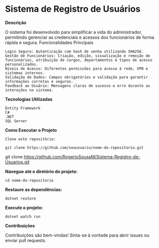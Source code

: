 
# Sistema de Registro de Usuários

**Descrição**

O sistema foi desenvolvido para simplificar a vida do administrador, permitindo gerenciar as credenciais e acessos dos funcionários de forma rápida e segura.
Funcionalidades Principais

    Login Seguro: Autenticação com hash de senha utilizando SHA256.
    Gestão de Funcionários: Criação, edição, visualização e remoção de funcionários, atribuição de cargos, departamentos e tipos de acesso personalizados.
    Níveis de Acesso: Diferentes permissões para acesso à rede, VPN e sistemas internos.
    Validação de Dados: Campos obrigatórios e validação para garantir informações corretas e seguras.
    Feedback ao Usuário: Mensagens claras de sucesso e erro durante as interações no sistema.

**Tecnologias Utilizadas**

    Entity Framework
    C#
    .NET
    SQL Server

**Como Executar o Projeto**

    Clone este repositório:

    git clone https://github.com/seuusuario/nome-do-repositorio.git


git clone https://github.com/RogerioSousaM/Sistema-Registro-de-Usuarios.git

**Navegue até o diretório do projeto:**

    cd nome-do-repositorio

**Restaure as dependências:**

    dotnet restore

**Execute o projeto:**

    dotnet watch run

**Contribuições**

Contribuições são bem-vindas! Sinta-se à vontade para abrir issues ou enviar pull requests.
